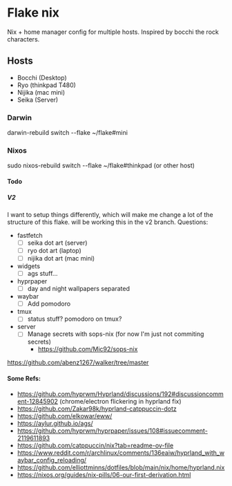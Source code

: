 # Flake nix
Nix + home manager config for multiple hosts. Inspired by bocchi the rock
characters.

## Hosts
- Bocchi (Desktop)
- Ryo (thinkpad T480)
- Nijika (mac mini)
- Seika (Server)

### Darwin
darwin-rebuild switch --flake ~/flake#mini

### Nixos
sudo nixos-rebuild switch --flake ~/flake#thinkpad (or other host)

#### Todo

##### V2
I want to setup things differently, which will make me change a lot of the
structure of this flake. will be working this in the v2 branch. Questions:

- fastfetch
    - [ ] seika dot art (server)
    - [ ] ryo dot art (laptop)
    - [ ] nijika dot art (mac mini)

- widgets
    - [ ] ags stuff...

- hyprpaper
    - [ ] day and night wallpapers separated

- waybar
    - [ ] Add pomodoro

- tmux
    - [ ] status stuff? pomodoro on tmux?

- server
    - [ ] Manage secrets with sops-nix (for now I'm just not commiting secrets)
        - https://github.com/Mic92/sops-nix

https://github.com/abenz1267/walker/tree/master

#### Some Refs:
- https://github.com/hyprwm/Hyprland/discussions/192#discussioncomment-12845902
(chrome/electron flickering in hyprland fix)
- https://github.com/Zakar98k/hyprland-catppuccin-dotz
- https://github.com/elkowar/eww/
- https://aylur.github.io/ags/
- https://github.com/hyprwm/hyprpaper/issues/108#issuecomment-2119611893
- https://github.com/catppuccin/nix?tab=readme-ov-file
- https://www.reddit.com/r/archlinux/comments/136eaiw/hyprland_with_waybar_config_reloading/
- https://github.com/elliottminns/dotfiles/blob/main/nix/home/hyprland.nix
- https://nixos.org/guides/nix-pills/06-our-first-derivation.html

